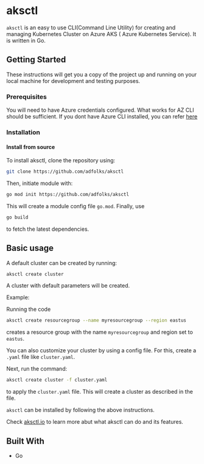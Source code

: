 # aksctl

 `aksctl` is an easy to use CLI(Command Line Utility) for creating and managing Kubernetes Cluster on Azure AKS ( Azure Kubernetes Service). It is written in Go.

## Getting Started

These instructions will get you a copy of the project up and running on your local machine for development and testing purposes. 

### Prerequisites

You will need to have Azure credentials configured. What works for AZ CLI should be sufficient. If you dont have Azure CLI installed, you can refer [here](https://docs.microsoft.com/en-us/cli/azure/install-azure-cli?view=azure-cli-latest)


### Installation

#### Install from source
To install aksctl, clone the repository using:
```bash
git clone https://github.com/adfolks/aksctl
```
Then, initiate module with:
```bash
go mod init https://github.com/adfolks/aksctl
```
This will create a module config file `go.mod`.
Finally, use
```bash
go build
```
to fetch the latest dependencies.

## Basic usage
A default cluster can be created by running:
```bash
aksctl create cluster
```
A cluster with default parameters will be created.

Example:

Running the code 
```bash
aksctl create resourcegroup --name myresourcegroup --region eastus
```
creates a resource group with the name `myresourcegroup` and region set to `eastus`.

You can also customize your cluster by using a config file. 
For this, create a `.yaml` file like `cluster.yaml`.

Next, run the command:
```bash
aksctl create cluster -f cluster.yaml
```
to apply the `cluster.yaml` file.
This will create a cluster as described in the file.

`aksctl` can be installed by following the above instructions.

Check [aksctl.io](https://www.aksctl.com) to learn more abut what aksctl can do and its features.

## Built With
* Go